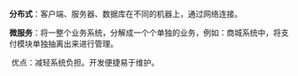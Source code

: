 **分布式**：客户端、服务器、数据库在不同的机器上，通过网络连接。



**微服务**：将一整个业务系统，分解成一个个单独的业务，例如：商城系统中，将支付模块单独抽离出来进行管理。

​	优点：减轻系统负担。开发便捷易于维护。